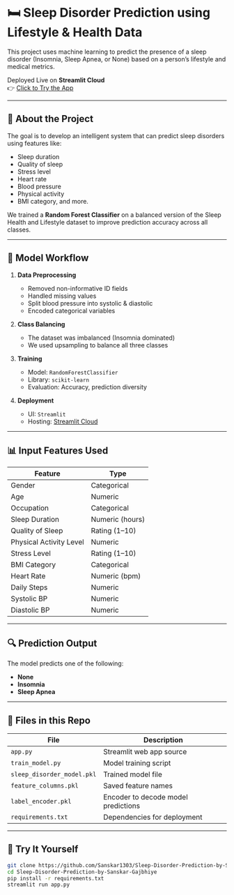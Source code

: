 # 🛏️ Sleep Disorder Prediction using Lifestyle & Health Data

This project uses machine learning to predict the presence of a sleep disorder (Insomnia, Sleep Apnea, or None) based on a person’s lifestyle and medical metrics.

Deployed Live on **Streamlit Cloud**  
👉 [Click to Try the App](https://sanskar1303-sleep-disorder-prediction-by-sanskar-gajbhiye.streamlit.app)

---

## 🚀 About the Project

The goal is to develop an intelligent system that can predict sleep disorders using features like:
- Sleep duration
- Quality of sleep
- Stress level
- Heart rate
- Blood pressure
- Physical activity
- BMI category, and more.

We trained a **Random Forest Classifier** on a balanced version of the Sleep Health and Lifestyle dataset to improve prediction accuracy across all classes.

---

## 🧠 Model Workflow

1. **Data Preprocessing**
   - Removed non-informative ID fields
   - Handled missing values
   - Split blood pressure into systolic & diastolic
   - Encoded categorical variables

2. **Class Balancing**
   - The dataset was imbalanced (Insomnia dominated)
   - We used upsampling to balance all three classes

3. **Training**
   - Model: `RandomForestClassifier`
   - Library: `scikit-learn`
   - Evaluation: Accuracy, prediction diversity

4. **Deployment**
   - UI: `Streamlit`
   - Hosting: [Streamlit Cloud](https://streamlit.io/cloud)

---

## 📊 Input Features Used

| Feature                  | Type      |
|--------------------------|-----------|
| Gender                   | Categorical |
| Age                      | Numeric   |
| Occupation               | Categorical |
| Sleep Duration           | Numeric (hours) |
| Quality of Sleep         | Rating (1–10) |
| Physical Activity Level  | Numeric |
| Stress Level             | Rating (1–10) |
| BMI Category             | Categorical |
| Heart Rate               | Numeric (bpm) |
| Daily Steps              | Numeric |
| Systolic BP              | Numeric |
| Diastolic BP             | Numeric |

---

## 🔍 Prediction Output

The model predicts one of the following:
- **None**
- **Insomnia**
- **Sleep Apnea**

---

## 📁 Files in this Repo

| File                      | Description |
|---------------------------|-------------|
| `app.py`                  | Streamlit web app source |
| `train_model.py`          | Model training script |
| `sleep_disorder_model.pkl`| Trained model file |
| `feature_columns.pkl`     | Saved feature names |
| `label_encoder.pkl`       | Encoder to decode model predictions |
| `requirements.txt`        | Dependencies for deployment |

---

## 🧪 Try It Yourself

```bash
git clone https://github.com/Sanskar1303/Sleep-Disorder-Prediction-by-Sanskar-Gajbhiye.git
cd Sleep-Disorder-Prediction-by-Sanskar-Gajbhiye
pip install -r requirements.txt
streamlit run app.py
